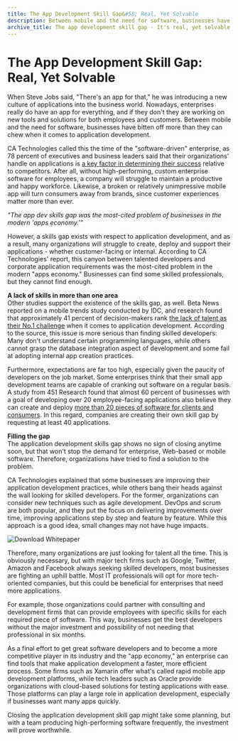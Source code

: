 ```yaml
---
title: The App Development Skill Gap&#58; Real, Yet Solvable
description: Between mobile and the need for software, businesses have bitten off more than they can chew when it comes to application development.
archive_title: The app development skill gap - It's real, yet solvable
---
```


# The App Development Skill Gap: Real, Yet Solvable

When Steve Jobs said, "There's an app for that," he was introducing a new culture of applications into the business world. Nowadays, enterprises really do have an app for everything, and if they don't they are working on new tools and solutions for both employees and customers. Between mobile and the need for software, businesses have bitten off more than they can chew when it comes to application development.

CA Technologies called this the time of the "software-driven" enterprise, as 78 percent of executives and business leaders said that their organizations' handle on applications is [a key factor in determining their success](http://rewrite.ca.com/us/articles/application-economy/the-battle-for-competitive-advantage-in-the-app-economy.html) relative to competitors. After all, without high-performing, custom enterprise software for employees, a company will struggle to maintain a productive and happy workforce. Likewise, a broken or relatively unimpressive mobile app will turn consumers away from brands, since customer experiences matter more than ever.

_"The app dev skills gap was the most-cited problem of businesses in the modern 'apps economy.'"_

However, a skills gap exists with respect to application development, and as a result, many organizations will struggle to create, deploy and support their applications - whether customer-facing or internal. According to CA Technologies' report, this canyon between talented developers and corporate application requirements was the most-cited problem in the modern "apps economy." Businesses can find some skilled professionals, but they cannot find enough.

**A lack of skills in more than one area**  
Other studies support the existence of the skills gap, as well. Beta News reported on a mobile trends study conducted by IDC, and research found that approximately 41 percent of decision-makers rank [the lack of talent as their No.1 challenge](http://betanews.com/2014/10/28/skills-gap-still-the-biggest-challenge-in-mobile-app-delivery/) when it comes to application development. According to the source, this issue is more serious than finding skilled developers: Many don't understand certain programming languages, while others cannot grasp the database integration aspect of development and some fail at adopting internal app creation practices.

Furthermore, expectations are far too high, especially given the paucity of developers on the job market. Some enterprises think that their small app development teams are capable of cranking out software on a regular basis. A study from 451 Research found that almost 60 percent of businesses with a goal of developing over 20 employee-facing applications also believe they can create and deploy [more than 20 pieces of software for clients and consumers](http://venturebeat.com/2015/06/23/new-enterprise-mobility-study-reveals-it-struggles-to-deliver-on-strong-demand-for-mobile-apps/). In this regard, companies are creating their own skill gap by requesting at least 40 applications.

**Filling the gap**  
The application development skills gap shows no sign of closing anytime soon, but that won't stop the demand for enterprise, Web-based or mobile software. Therefore, organizations have tried to find a solution to the problem.

CA Technologies explained that some businesses are improving their application development practices, while others bang their heads against the wall looking for skilled developers. For the former, organizations can consider new techniques such as agile development. DevOps and scrum are both popular, and they put the focus on delivering improvements over time, improving applications step by step and feature by feature. While this approach is a good idea, small changes may not have huge impacts.

![Download Whitepaper](http://media.syrinx.com/media/06320ed4-4f81-4d18-8d4f-45d509c0f959/img/3340/14120076.jpg)

Therefore, many organizations are just looking for talent all the time. This is obviously necessary, but with major tech firms such as Google, Twitter, Amazon and Facebook always seeking skilled developers, most businesses are fighting an uphill battle. Most IT professionals will opt for more tech-oriented companies, but this could be beneficial for enterprises that need more applications.

For example, those organizations could partner with consulting and development firms that can provide employees with specific skills for each required piece of software. This way, businesses get the best developers without the major investment and possibility of not needing that professional in six months.

As a final effort to get great software developers and to become a more competitive player in its industry and the "app economy," an enterprise can find tools that make application development a faster, more efficient process. Some firms such as Xamarin offer what's called rapid mobile app development platforms, while tech leaders such as Oracle provide organizations with cloud-based solutions for testing applications with ease. Those platforms can play a large role in application development, especially if businesses want many apps quickly.

Closing the application development skill gap might take some planning, but with a team producing high-performing software frequently, the investment will prove worthwhile.
